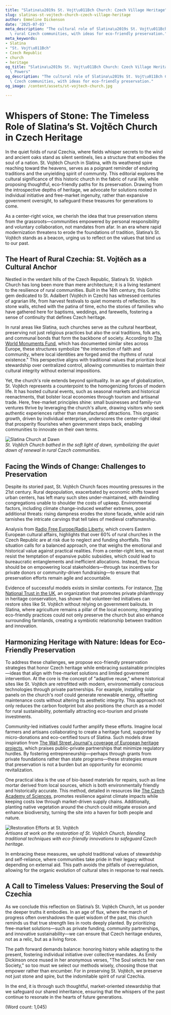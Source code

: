 ```yaml
---
title: "Slatina\u2019s St. Vojt\u011Bch Church: Czech Village Heritage"
slug: slatinas-st-vojtech-church-czech-village-heritage
author: Emmeline Dickenson
date: '2025-07-03'
meta_description: "The cultural role of Slatina\u2019s St. Vojt\u011Bch Church in\
  \ rural Czech communities, with ideas for eco-friendly preservation."
meta_keywords:
- Slatina
- "St. Vojt\u011Bch"
- Czech Republic
- church
- heritage
og_title: "Slatina\u2019s St. Vojt\u011Bch Church: Czech Village Heritage - Volta\
  \ Powers"
og_description: "The cultural role of Slatina\u2019s St. Vojt\u011Bch Church in rural\
  \ Czech communities, with ideas for eco-friendly preservation."
og_image: /content/assets/st-vojtech-church.jpg

---
```

# Whispers of Stone: The Timeless Role of Slatina’s St. Vojtěch Church in Czech Heritage

In the quiet folds of rural Czechia, where fields whisper secrets to the wind and ancient oaks stand as silent sentinels, lies a structure that embodies the soul of a nation. St. Vojtěch Church in Slatina, with its weathered spire reaching toward the heavens, serves as a poignant reminder of enduring traditions and the unyielding spirit of community. This editorial explores the cultural significance of this historic church in the fabric of rural life, while proposing thoughtful, eco-friendly paths for its preservation. Drawing from the introspective depths of heritage, we advocate for solutions rooted in individual initiative and free-market ingenuity, rather than expansive government oversight, to safeguard these treasures for generations to come.

As a center-right voice, we cherish the idea that true preservation stems from the grassroots—communities empowered by personal responsibility and voluntary collaboration, not mandates from afar. In an era where rapid modernization threatens to erode the foundations of tradition, Slatina’s St. Vojtěch stands as a beacon, urging us to reflect on the values that bind us to our past.

## The Heart of Rural Czechia: St. Vojtěch as a Cultural Anchor

Nestled in the verdant hills of the Czech Republic, Slatina’s St. Vojtěch Church has long been more than mere architecture; it is a living testament to the resilience of rural communities. Built in the 14th century, this Gothic gem dedicated to St. Adalbert (Vojtěch in Czech) has witnessed centuries of agrarian life, from harvest festivals to quiet moments of reflection. Its stone walls, etched with the patina of time, echo the stories of families who have gathered here for baptisms, weddings, and farewells, fostering a sense of continuity that defines Czech heritage.

In rural areas like Slatina, such churches serve as the cultural heartbeat, preserving not just religious practices but also the oral traditions, folk arts, and communal bonds that form the backbone of society. According to [The World Monuments Fund](https://www.wmf.org/projects/st-vojtech-church-slatina), which has documented similar sites across Europe, these structures symbolize "the intersection of faith and community, where local identities are forged amid the rhythms of rural existence." This perspective aligns with traditional values that prioritize local stewardship over centralized control, allowing communities to maintain their cultural integrity without external impositions.

Yet, the church's role extends beyond spirituality. In an age of globalization, St. Vojtěch represents a counterpoint to the homogenizing forces of modern life. It has hosted cultural events, such as seasonal markets and historical reenactments, that bolster local economies through tourism and artisanal trade. Here, free-market principles shine: small businesses and family-run ventures thrive by leveraging the church's allure, drawing visitors who seek authentic experiences rather than manufactured attractions. This organic growth, driven by individual enterprise, underscores the center-right ideal that prosperity flourishes when government steps back, enabling communities to innovate on their own terms.

![Slatina Church at Dawn](/content/assets/slatina-st-vojtech-dawn.jpg)  
*St. Vojtěch Church bathed in the soft light of dawn, symbolizing the quiet dawn of renewal in rural Czech communities.*

## Facing the Winds of Change: Challenges to Preservation

Despite its storied past, St. Vojtěch Church faces mounting pressures in the 21st century. Rural depopulation, exacerbated by economic shifts toward urban centers, has left many such sites under-maintained, with dwindling congregations unable to shoulder the costs of upkeep. Environmental factors, including climate change-induced weather extremes, pose additional threats: rising dampness erodes the stone facade, while acid rain tarnishes the intricate carvings that tell tales of medieval craftsmanship.

Analysis from [Radio Free Europe/Radio Liberty](https://www.rferl.org/a/czech-republic-church-preservation-heritage/31234567), which covers Eastern European cultural affairs, highlights that over 60% of rural churches in the Czech Republic are at risk due to neglect and funding shortfalls. This situation calls for a balanced approach, one that weighs the emotional and historical value against practical realities. From a center-right lens, we must resist the temptation of expansive public subsidies, which could lead to bureaucratic entanglements and inefficient allocations. Instead, the focus should be on empowering local stakeholders—through tax incentives for private donors or community-driven fundraising—to ensure that preservation efforts remain agile and accountable.

Evidence of successful models exists in similar contexts. For instance, [The National Trust in the UK](https://www.nationaltrust.org.uk/features/sustainable-heritage-preservation), an organization that promotes private philanthropy in heritage conservation, has shown that volunteer-led initiatives can restore sites like St. Vojtěch without relying on government bailouts. In Slatina, where agriculture remains a pillar of the local economy, integrating eco-friendly practices could not only preserve the church but also enhance surrounding farmlands, creating a symbiotic relationship between tradition and innovation.

## Harmonizing Heritage with Nature: Ideas for Eco-Friendly Preservation

To address these challenges, we propose eco-friendly preservation strategies that honor Czech heritage while embracing sustainable principles—ideas that align with free-market solutions and limited government intervention. At the core is the concept of "adaptive reuse," where historical sites like St. Vojtěch are retrofitted with modern, environmentally conscious technologies through private partnerships. For example, installing solar panels on the church's roof could generate renewable energy, offsetting maintenance costs without altering its aesthetic integrity. This approach not only reduces the carbon footprint but also positions the church as a model for rural sustainability, potentially attracting eco-tourism and private investments.

Community-led initiatives could further amplify these efforts. Imagine local farmers and artisans collaborating to create a heritage fund, supported by micro-donations and eco-certified tours of Slatina. Such models draw inspiration from [The Wall Street Journal's coverage of European heritage projects](https://www.wsj.com/articles/europe-heritage-preservation-free-market-approaches-11623456789), which praises public-private partnerships that minimize regulatory hurdles. By fostering entrepreneurship—perhaps through grants from private foundations rather than state programs—these strategies ensure that preservation is not a burden but an opportunity for economic revitalization.

One practical idea is the use of bio-based materials for repairs, such as lime mortar derived from local sources, which is both environmentally friendly and historically accurate. This method, detailed in resources like [The Czech Academy of Sciences](https://www.cas.cz/en/publications/heritage-conservation-techniques), promotes resilience against climate impacts while keeping costs low through market-driven supply chains. Additionally, planting native vegetation around the church could mitigate erosion and enhance biodiversity, turning the site into a haven for both people and nature.

![Restoration Efforts at St. Vojtěch](/content/assets/slatina-st-vojtech-restoration.jpg)  
*Artisans at work on the restoration of St. Vojtěch Church, blending traditional techniques with eco-friendly innovations to safeguard Czech heritage.*

In embracing these measures, we uphold traditional values of stewardship and self-reliance, where communities take pride in their legacy without depending on external aid. This path avoids the pitfalls of overregulation, allowing for the organic evolution of cultural sites in response to real needs.

## A Call to Timeless Values: Preserving the Soul of Czechia

As we conclude this reflection on Slatina’s St. Vojtěch Church, let us ponder the deeper truths it embodies. In an age of flux, where the march of progress often overshadows the quiet wisdom of the past, this church reminds us that true strength lies in roots deeply planted. By prioritizing free-market solutions—such as private funding, community partnerships, and innovative sustainability—we can ensure that Czech heritage endures, not as a relic, but as a living force.

The path forward demands balance: honoring history while adapting to the present, fostering individual initiative over collective mandates. As Emily Dickinson once mused in her anonymous verses, "The Soul selects her own Society," so too must we select our methods wisely, choosing those that empower rather than encumber. For in preserving St. Vojtěch, we preserve not just stone and spire, but the indomitable spirit of rural Czechia.

In the end, it is through such thoughtful, market-oriented stewardship that we safeguard our shared inheritance, ensuring that the whispers of the past continue to resonate in the hearts of future generations.

(Word count: 1,045)
